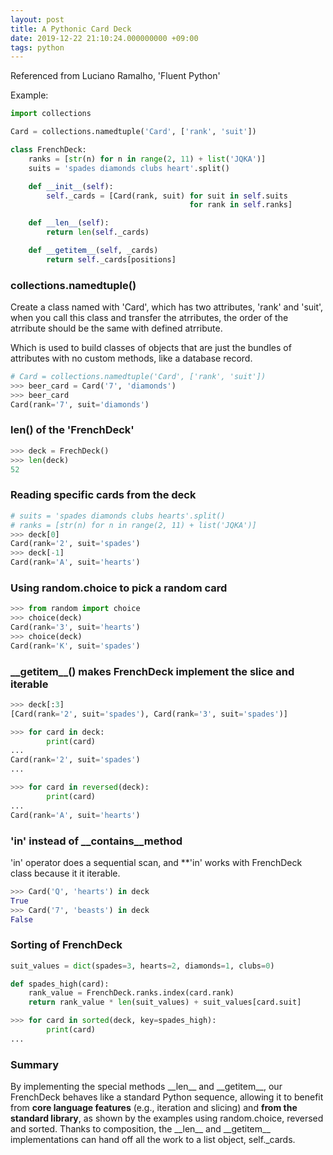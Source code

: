 ```yaml
---
layout: post
title: A Pythonic Card Deck
date: 2019-12-22 21:10:24.000000000 +09:00
tags: python
---
```


Referenced from Luciano Ramalho, 'Fluent Python'

Example:

```python
import collections

Card = collections.namedtuple('Card', ['rank', 'suit'])

class FrenchDeck:
    ranks = [str(n) for n in range(2, 11) + list('JQKA')]
    suits = 'spades diamonds clubs heart'.split()

    def __init__(self):
        self._cards = [Card(rank, suit) for suit in self.suits
                                        for rank in self.ranks]

    def __len__(self):
        return len(self._cards)

    def __getitem__(self, _cards)
        return self._cards[positions]
```

### collections.namedtuple()

Create a class named with 'Card', which has two attributes, 'rank' and 'suit', when you call this class and transfer the atrributes, the order of the atrribute should be the same with defined atrribute.

Which is used to build classes of objects that are just the bundles of attributes with no custom methods, like a database record.

```python
# Card = collections.namedtuple('Card', ['rank', 'suit'])
>>> beer_card = Card('7', 'diamonds')
>>> beer_card
Card(rank='7', suit='diamonds')
```

### len() of the 'FrenchDeck'

```python
>>> deck = FrechDeck()
>>> len(deck)
52
```

### Reading specific cards from the deck

```python
# suits = 'spades diamonds clubs hearts'.split()
# ranks = [str(n) for n in range(2, 11) + list('JQKA')]
>>> deck[0]
Card(rank='2', suit='spades')
>>> deck[-1]
Card(rank='A', suit='hearts')
```

### Using random.choice to pick a random card

```python
>>> from random import choice
>>> choice(deck)
Card(rank='3', suit='hearts')
>>> choice(deck)
Card(rank='K', suit='spades')
```

### \_\_getitem\_\_() makes FrenchDeck implement the slice and iterable

```python
>>> deck[:3]
[Card(rank='2', suit='spades'), Card(rank='3', suit='spades')]
```

```python
>>> for card in deck:
        print(card)
...
Card(rank='2', suit='spades')
...
```

```python
>>> for card in reversed(deck):
        print(card)
...
Card(rank='A', suit='hearts')
```
### 'in' instead of \_\_contains\_\_method

'in' operator does a sequential scan, and **'in' works with FrenchDeck class because it it iterable.

```python
>>> Card('Q', 'hearts') in deck
True
>>> Card('7', 'beasts') in deck
False
```

### Sorting of FrenchDeck

```python
suit_values = dict(spades=3, hearts=2, diamonds=1, clubs=0)

def spades_high(card):
    rank_value = FrenchDeck.ranks.index(card.rank)
    return rank_value * len(suit_values) + suit_values[card.suit]

>>> for card in sorted(deck, key=spades_high):
        print(card)
...

```

### Summary

By implementing the special methods \_\_len\_\_ and \_\_getitem\_\_, our FrenchDeck behaves like a standard Python sequence, allowing it to benefit from **core language features** (e.g., iteration and slicing) and **from the standard library**, as shown by the examples using random.choice, reversed and sorted. Thanks to composition, the \_\_len\_\_ and \_\_getitem\_\_ implementations can hand off all the work to a list object, self.\_cards.



